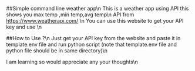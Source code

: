 ##Simple command line weather app\n
This is a weather app using API this shows you max temp ,min temp,avg temp\n
API from https://www.weatherapi.com/   \n
You can use this website to get your API key and use \n

##How to Use ?\n
Just get your API key from the website and paste it in template.env file and run python script (note that template.env file and python file should be in same directory)\n

I am learning so would appreciate any your thoughts\n

